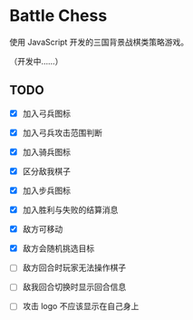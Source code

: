 # Battle Chess

使用 JavaScript 开发的三国背景战棋类策略游戏。

（开发中……）


## TODO

- [x] 加入弓兵图标
- [x] 加入弓兵攻击范围判断
- [x] 加入骑兵图标
- [x] 区分敌我棋子
- [x] 加入步兵图标
- [x] 加入胜利与失败的结算消息
- [x] 敌方可移动
- [x] 敌方会随机挑选目标
- [ ] 敌方回合时玩家无法操作棋子
- [ ] 敌我回合切换时显示回合信息
- [ ] 攻击 logo 不应该显示在自己身上

